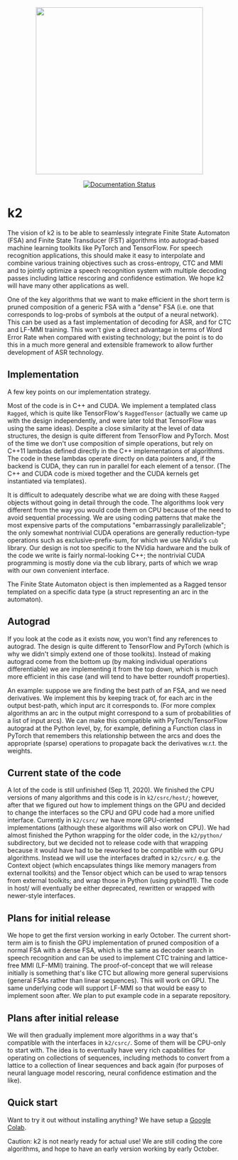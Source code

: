 <div align="center">
<img src="./docs/source/logo.png" width=376>

[![Documentation Status](https://readthedocs.org/projects/k2/badge/?version=latest)](https://k2.readthedocs.io/en/latest/?badge=latest)

</div>

# k2

The vision of k2 is to be able to seamlessly integrate Finite State Automaton
(FSA) and Finite State Transducer (FST) algorithms into autograd-based machine
learning toolkits like PyTorch and TensorFlow.  For speech recognition
applications, this should make it easy to interpolate and combine various
training objectives such as cross-entropy, CTC and MMI and to jointly optimize a
speech recognition system with multiple decoding passes including lattice
rescoring and confidence estimation.  We hope k2 will have many other
applications as well.

One of the key algorithms that we want to make efficient in the short term is
pruned composition of a generic FSA with a "dense" FSA (i.e. one that
corresponds to log-probs of symbols at the output of a neural network).  This
can be used as a fast implementation of decoding for ASR, and for CTC and
LF-MMI training.  This won't give a direct advantage in terms of Word Error Rate when
compared with existing technology; but the point is to do this in a much more
general and extensible framework to allow further development of ASR technology.

## Implementation

 A few key points on our implementation strategy.

 Most of the code is in C++ and CUDA.  We implement a templated class `Ragged`,
 which is quite like TensorFlow's `RaggedTensor` (actually we came up with the
 design independently, and were later told that TensorFlow was using the same
 ideas).  Despite a close similarity at the level of data structures, the
 design is quite different from TensorFlow and PyTorch.  Most of the time we
 don't use composition of simple operations, but rely on C++11 lambdas defined
 directly in the C++ implementations of algorithms.  The code in these lambdas operate
 directly on data pointers and, if the backend is CUDA, they can run in parallel
 for each element of a tensor.  (The C++ and CUDA code is mixed together and the
 CUDA kernels get instantiated via templates).

 It is difficult to adequately describe what we are doing with these `Ragged`
 objects without going in detail through the code.  The algorithms look very
 different from the way you would code them on CPU because of the need to avoid
 sequential processing.  We are using coding patterns that make the most
 expensive parts of the computations "embarrassingly parallelizable"; the only
 somewhat nontrivial CUDA operations are generally reduction-type operations
 such as exclusive-prefix-sum, for which we use NVidia's `cub` library.  Our
 design is not too specific to the NVidia hardware and the bulk of the code we
 write is fairly normal-looking C++; the nontrivial CUDA programming is mostly
 done via the cub library, parts of which we wrap with our own convenient
 interface.

 The Finite State Automaton object is then implemented as a Ragged tensor templated
 on a specific data type (a struct representing an arc in the automaton).

## Autograd

 If you look at the code as it exists now, you won't find any references to
 autograd.  The design is quite different to TensorFlow and PyTorch (which is
 why we didn't simply extend one of those toolkits).  Instead of making autograd
 come from the bottom up (by making individual operations differentiable) we are
 implementing it from the top down, which is much more efficient in this case
 (and will tend to have better roundoff properties).

 An example: suppose we are finding the best path of an FSA, and we need
 derivatives.  We implement this by keeping track of, for each arc in the output
 best-path, which input arc it corresponds to.  (For more complex algorithms an arc
 in the output might correspond to a sum of probabilities of a list of input arcs).
 We can make this compatible with PyTorch/TensorFlow autograd at the Python level,
 by, for example, defining a Function class in PyTorch that remembers this relationship
 between the arcs and does the appropriate (sparse) operations to propagate back the
 derivatives w.r.t. the weights.

## Current state of the code

 A lot of the code is still unfinished (Sep 11, 2020).
 We finished the CPU versions of many algorithms and this code is in `k2/csrc/host/`;
 however, after that we figured out how to implement things on the GPU and decided
 to change the interfaces so the CPU and GPU code had a more unified interface.
 Currently in `k2/csrc/` we have more GPU-oriented implementations (although
 these algorithms will also work on CPU).  We had almost finished the Python
 wrapping for the older code, in the `k2/python/` subdirectory, but we decided not to
 release code with that wrapping because it would have had to be reworked to be compatible
 with our GPU algorithms.  Instead we will use the interfaces drafted in `k2/csrc/`
 e.g. the Context object (which encapsulates things like memory managers from external
 toolkits) and the Tensor object which can be used to wrap tensors from external toolkits;
 and wrap those in Python (using pybind11).  The code in host/ will eventually
 be either deprecated, rewritten or wrapped with newer-style interfaces.

## Plans for initial release

 We hope to get the first version working in early October.  The current
 short-term aim is to finish the GPU implementation of pruned composition of a
 normal FSA with a dense FSA, which is the same as decoder search in speech
 recognition and can be used to implement CTC training and lattice-free MMI (LF-MMI) training.  The
 proof-of-concept that we will release initially is something that's like CTC
 but allowing more general supervisions (general FSAs rather than linear
 sequences).  This will work on GPU.  The same underlying code will support
 LF-MMI so that would be easy to implement soon after.  We plan to put
 example code in a separate repository.

## Plans after initial release

 We will then gradually implement more algorithms in a way that's compatible
 with the interfaces in `k2/csrc/`.  Some of them will be CPU-only to start
 with.  The idea is to eventually have very rich capabilities for operating on
 collections of sequences, including methods to convert from a lattice to a
 collection of linear sequences and back again (for purposes of neural language
 model rescoring, neural confidence estimation and the like).

## Quick start

Want to try it out without installing anything? We have setup a [Google Colab][1].

Caution: k2 is not nearly ready for actual use!  We are still coding the core
algorithms, and hope to have an early version working by early October.

[1]: https://colab.research.google.com/drive/1qbHUhNZUX7AYEpqnZyf29Lrz2IPHBGlX?usp=sharing
